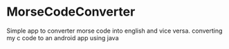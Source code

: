 # MorseCodeConverter
Simple app to converter morse code into english and vice versa.
converting my c code to an android app using java
